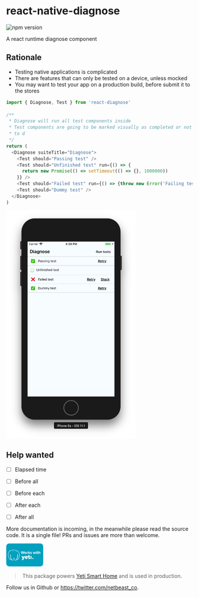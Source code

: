 # react-native-diagnose
![npm version](https://badge.fury.io/js/react-native-diagnose.svg)

A react runtime diagnose component

## Rationale
* Testing native applications is complicated
* There are features that can only be tested on a device, unless mocked
* You may want to test your app on a production build, before submit it to the stores

```javascript
import { Diagnose, Test } from 'react-diagnose'

/**
 * Diagnose will run all test components inside
 * Test components are going to be marked visually as completed or not
 * to d
 */
return (
  <Diagnose suiteTitle="Diagnose">
    <Test should="Passing test" />
    <Test should="Unfinished test" run={() => {
      return new Promise(() => setTimeout(() => {}, 1000000))
    }} />
    <Test should="Failed test" run={() => {throw new Error('Failing test')}} />
    <Test should="Dummy test" />
  </Diagnose>
)
```

<img alt="demo screenshot" src="screenshot.png" width="350" />

## Help wanted
- [ ] Elapsed time
- [ ] Before all
- [ ] Before each
- [ ] After each
- [ ] After all


More documentation is incoming, in the meanwhile please read the source code. It is a single file!
PRs and issues are more than welcome.

<a href="https://getyeti.co" target="_blank">
  <img alt="works with yeti" src="works-with-yeti.png" width="100" />
</a>

> This package powers [Yeti Smart Home](https://getyeti.co) and is used in production.

Follow us in Github or https://twitter.com/netbeast_co.
